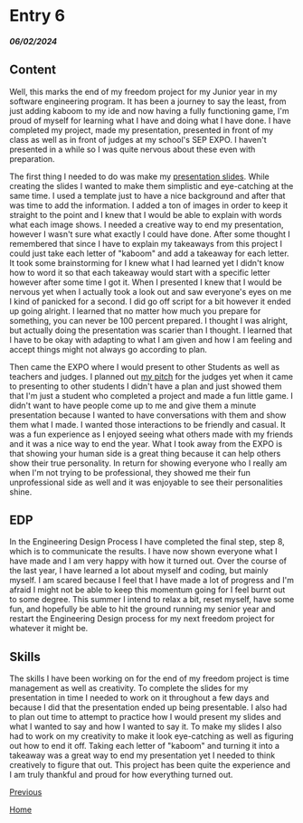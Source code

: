 # Entry 6
##### 06/02/2024


## Content


Well, this marks the end of my freedom project for my Junior year in my software engineering program. It has been a journey to say the least, from just adding kaboom to my ide and now having a fully functioning game, I'm proud of myself for learning what I have and doing what I have done. I have completed my project, made my presentation, presented in front of my class as well as in front of judges at my school's SEP EXPO. I haven't presented in a while so I was quite nervous about these even with preparation.


The first thing I needed to do was make my [presentation slides](https://docs.google.com/presentation/d/1-UjQy9JfvxVnTylKeWneidTESSZEk6GrW2YRnWEjD-Q/edit#slide=id.g2dd86f41baf_0_5). While creating the slides I wanted to make them simplistic and eye-catching at the same time. I used a template just to have a nice background and after that was time to add the information. I added a ton of images in order to keep it straight to the point and I knew that I would be able to explain with words what each image shows. I needed a creative way to end my presentation, however I wasn't sure what exactly I could have done. After some thought I remembered that since I have to explain my takeaways from this project I could just take each letter of "kaboom" and add a takeaway for each letter. It took some brainstorming for I knew what I had learned yet I didn't know how to word it so that each takeaway would start with a specific letter however after some time I got it. When I presented I knew that I would be nervous yet when I actually took a look out and saw everyone's eyes on me I kind of panicked for a second. I did go off script for a bit however it ended up going alright. I learned that no matter how much you prepare for something, you can never be 100 percent prepared. I thought I was alright, but actually doing the presentation was scarier than I thought. I learned that I have to be okay with adapting to what I am given and how I am feeling and accept things might not always go according to plan.


Then came the EXPO where I would present to other Students as well as teachers and judges. I planned out [my pitch](https://docs.google.com/document/d/1Xxdq8Ho7zZCmVEFwj6FGiJpuJsK8liqwCiTjwsOsT24/edit) for the judges yet when it came to presenting to other students I didn't have a plan and just showed them that I'm just a student who completed a project and made a fun little game. I didn't want to have people come up to me and give them a minute presentation because I wanted to have conversations with them and show them what I made. I wanted those interactions to be friendly and casual. It was a fun experience as I enjoyed seeing what others made with my friends and it was a nice way to end the year. What I took away from the EXPO is that showing your human side is a great thing because it can help others show their true personality. In return for showing everyone who I really am when I'm not trying to be professional, they showed me their fun unprofessional side as well and it was enjoyable to see their personalities shine.


## EDP


In the Engineering Design Process I have completed the final step, step 8, which is to communicate the results. I have now shown everyone what I have made and I am very happy with how it turned out. Over the course of the last year, I have learned a lot about myself and coding, but mainly myself. I am scared because I feel that I have made a lot of progress and I'm afraid I might not be able to keep this momentum going for I feel burnt out to some degree. This summer I intend to relax a bit, reset myself, have some fun, and hopefully be able to hit the ground running my senior year and restart the Engineering Design process for my next freedom project for whatever it might be.


## Skills


The skills I have been working on for the end of my freedom project is time management as well as creativity. To complete the slides for my presentation in time I needed to work on it throughout a few days and because I did that the presentation ended up being presentable. I also had to plan out time to attempt to practice how I would present my slides and what I wanted to say and how I wanted to say it. To make my slides I also had to work on my creativity to make it look eye-catching as well as figuring out how to end it off. Taking each letter of "kaboom" and turning it into a takeaway was a great way to end my presentation yet I needed to think creatively to figure that out. This project has been quite the experience and I am truly thankful and proud for how everything turned out.


[Previous](entry05.md)


[Home](../README.md)

